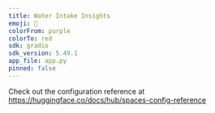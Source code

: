 ```yaml
---
title: Water Intake Insights
emoji: 🐨
colorFrom: purple
colorTo: red
sdk: gradio
sdk_version: 5.49.1
app_file: app.py
pinned: false
---
```


Check out the configuration reference at https://huggingface.co/docs/hub/spaces-config-reference
